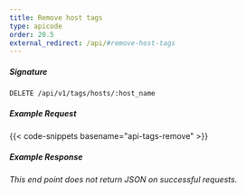 ```yaml
---
title: Remove host tags
type: apicode
order: 20.5
external_redirect: /api/#remove-host-tags
---
```


##### Signature

`DELETE /api/v1/tags/hosts/:host_name`

##### Example Request

{{< code-snippets basename="api-tags-remove" >}}

##### Example Response

_This end point does not return JSON on successful requests._
